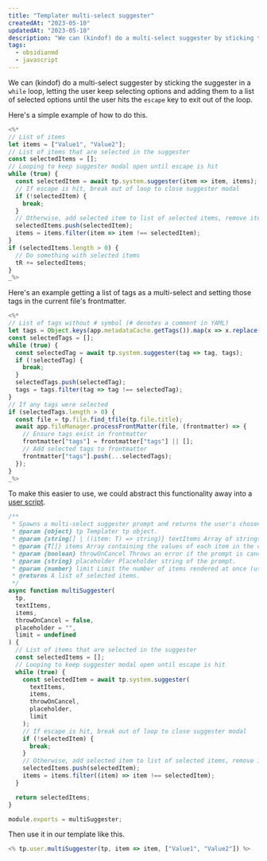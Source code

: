 ```yaml
---
title: "Templater multi-select suggester"
createdAt: "2023-05-10"
updatedAt: "2023-05-10"
description: "We can (kindof) do a multi-select suggester by sticking the suggester in a `while` loop."
tags:
  - obsidianmd
  - javascript
---
```


We can (kindof) do a multi-select suggester by sticking the suggester in a `while` loop, letting the user keep selecting options and adding them to a list of selected options until the user hits the `escape` key to exit out of the loop.

Here's a simple example of how to do this.

```js title="multi-select.md"
<%*
// List of items
let items = ["Value1", "Value2"];
// List of items that are selected in the suggester
const selectedItems = [];
// Looping to keep suggester modal open until escape is hit
while (true) {
  const selectedItem = await tp.system.suggester(item => item, items);
  // If escape is hit, break out of loop to close suggester modal
  if (!selectedItem) {
    break;
  }
  // Otherwise, add selected item to list of selected items, remove item from multi-select, and keep looping
  selectedItems.push(selectedItem);
  items = items.filter(item => item !== selectedItem);
}
if (selectedItems.length > 0) {
  // Do something with selected items
  tR += selectedItems;
}
_%>
```

Here's an example getting a list of tags as a multi-select and setting those tags in the current file's frontmatter.

```js title="add-tags-to-current-file.md"
<%*
// List of tags without # symbol (# denotes a comment in YAML)
let tags = Object.keys(app.metadataCache.getTags()).map(x => x.replace("#", ""));
const selectedTags = [];
while (true) {
  const selectedTag = await tp.system.suggester(tag => tag, tags);
  if (!selectedTag) {
    break;
  }
  selectedTags.push(selectedTag);
  tags = tags.filter(tag => tag !== selectedTag);
}
// If any tags were selected
if (selectedTags.length > 0) {
  const file = tp.file.find_tfile(tp.file.title);
  await app.fileManager.processFrontMatter(file, (frontmatter) => {
    // Ensure tags exist in frontmatter
    frontmatter["tags"] = frontmatter["tags"] || [];
    // Add selected tags to frontmatter
    frontmatter["tags"].push(...selectedTags);
  });
}
_%>
```

To make this easier to use, we could abstract this functionality away into a [user script](https://silentvoid13.github.io/Templater/user-functions/script-user-functions.html).

```js title="multiSuggester.js"
/**
 * Spawns a multi-select suggester prompt and returns the user's chosen items.
 * @param {object} tp Templater tp object.
 * @param {string[] | ((item: T) => string)} textItems Array of strings representing the text that will be displayed for each item in the suggester prompt. This can also be a function that maps an item to its text representation.
 * @param {T[]} items Array containing the values of each item in the correct order.
 * @param {boolean} throwOnCancel Throws an error if the prompt is canceled, instead of returning a null value.
 * @param {string} placeholder Placeholder string of the prompt.
 * @param {number} limit Limit the number of items rendered at once (useful to improve performance when displaying large lists).
 * @returns A list of selected items.
 */
async function multiSuggester(
  tp,
  textItems,
  items,
  throwOnCancel = false,
  placeholder = "",
  limit = undefined
) {
  // List of items that are selected in the suggester
  const selectedItems = [];
  // Looping to keep suggester modal open until escape is hit
  while (true) {
    const selectedItem = await tp.system.suggester(
      textItems,
      items,
      throwOnCancel,
      placeholder,
      limit
    );
    // If escape is hit, break out of loop to close suggester modal
    if (!selectedItem) {
      break;
    }
    // Otherwise, add selected item to list of selected items, remove item from multi-select, and keep looping
    selectedItems.push(selectedItem);
    items = items.filter((item) => item !== selectedItem);
  }

  return selectedItems;
}

module.exports = multiSuggester;
```

Then use it in our template like this.

```js title="multi-select.md"
<% tp.user.multiSuggester(tp, item => item, ["Value1", "Value2"]) %>
```
